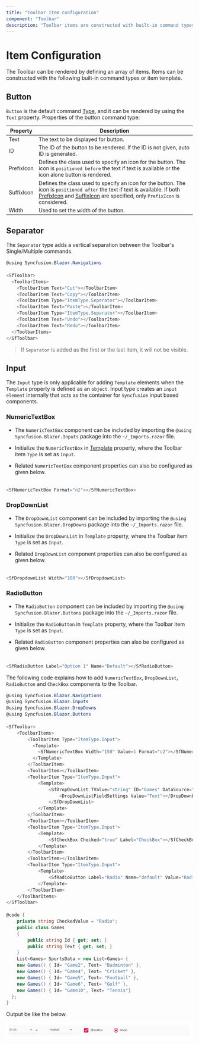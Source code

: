 ```yaml
---
title: "Toolbar Item configuration"
component: "Toolbar"
description: "Toolbar items are constructed with built-in command types or item templates such as separator, button, and input."
---
```


# Item Configuration

The Toolbar can be rendered by defining an array of items. Items can be constructed with the following built-in command types or item template.

## Button

`Button` is the default command [Type](https://help.syncfusion.com/cr/aspnetcore-blazor/Syncfusion.Blazor~Syncfusion.Blazor.Navigations.ToolbarItem~Type.html), and it can be rendered by using the `Text` property.
Properties of the button command type:

  Property   | Description
------------ | -------------
  Text       | The text to be displayed for button.
 ID         | The ID of the button to be rendered. If the ID is not given, auto ID is generated.
  PrefixIcon | Defines the class used to specify an icon for the button. The icon is `positioned before` the text if text is available or the icon alone button is rendered.
SuffixIcon | Defines the class used to specify an icon for the button. The icon is `positioned after` the text if text is available. If both [PrefixIcon](https://help.syncfusion.com/cr/aspnetcore-blazor/Syncfusion.Blazor~Syncfusion.Blazor.Navigations.ToolbarItem~PrefixIcon.html) and [SuffixIcon](https://help.syncfusion.com/cr/aspnetcore-blazor/Syncfusion.Blazor~Syncfusion.Blazor.Navigations.ToolbarItem~SuffixIcon.html) are specified, only `PrefixIcon` is considered.
  Width      | Used to set the width of the button.

## Separator

The `Separator` type adds a vertical separation between the Toolbar's Single/Multiple commands.

```csharp
@using Syncfusion.Blazor.Navigations

<SfToolbar>
  <ToolbarItems>
    <ToolbarItem Text="Cut"></ToolbarItem>
    <ToolbarItem Text="Copy"></ToolbarItem>
    <ToolbarItem Type="ItemType.Separator"></ToolbarItem>
    <ToolbarItem Text="Paste"></ToolbarItem>
    <ToolbarItem Type="ItemType.Separator"></ToolbarItem>
    <ToolbarItem Text="Undo"></ToolbarItem>
    <ToolbarItem Text="Redo"></ToolbarItem>
  </ToolbarItems>
</SfToolbar>
```

> If `Separator` is added as the first or the last item, it will not be visible.

## Input

The `Input` type is only applicable for adding `Template` elements when the  `Template` property is defined as an `object`. Input type creates an `input element` internally that acts as the container for `Syncfusion` input based components.

### NumericTextBox

* The `NumericTextBox` component can be included by importing the `@using Syncfusion.Blazor.Inputs` package into the `~/_Imports.razor` file.

* Initialize the `NumericTextBox` in [Template](https://help.syncfusion.com/cr/aspnetcore-blazor/Syncfusion.Blazor~Syncfusion.Blazor.Navigations.ToolbarItem~Template.html) property, where the Toolbar item `Type` is set as `Input`.

* Related `NumericTextBox` component properties can also be configured as given below.

```csharp

<SfNumericTextBox Format="n2"></SfNumericTextBox>

```

### DropDownList

* The `DropDownList` component can be included by importing the `@using Syncfusion.Blazor.DropDowns` package into the `~/_Imports.razor` file.

* Initialize the `DropDownList` in `Template` property, where the Toolbar item `Type` is set as `Input`.

* Related `DropDownList` component properties can also be configured as given below.

```csharp

<SfDropdownList Width="100"></SfDropdownList>

```

### RadioButton

* The `RadioButton` component can be included by importing the `@using Syncfusion.Blazor.Buttons` package into the `~/_Imports.razor` file.

* Initialize the `RadioButton` in `Template` property, where the Toolbar item `Type` is set as `Input`.

* Related `RadioButton` component properties can also be configured as given below.

```csharp

<SfRadioButton Label="Option 1" Name="Default"></SfRadioButton>

```

The following code explains how to add `NumericTextBox`, `DropDownList`, `RadioButton` and `CheckBox` components to the Toolbar.

```csharp
@using Syncfusion.Blazor.Navigations
@using Syncfusion.Blazor.Inputs
@using Syncfusion.Blazor.DropDowns
@using Syncfusion.Blazor.Buttons

<SfToolbar>
    <ToolbarItems>
        <ToolbarItem Type="ItemType.Input">
          <Template>
            <SfNumericTextBox Width="150" Value=1 Format="c2"></SfNumericTextBox>
          </Template>
        </ToolbarItem>
        <ToolbarItem></ToolbarItem>
        <ToolbarItem Type="ItemType.Input">
            <Template>
                <SfDropDownList TValue="string" ID="Games" DataSource="@SportsData" Width="120" Index="2" TItem="Games">
                    <DropDownListFieldSettings Value="Text"></DropDownListFieldSettings>
                </SfDropDownList>
            </Template>
        </ToolbarItem>
        <ToolbarItem></ToolbarItem>
        <ToolbarItem Type="ItemType.Input">
            <Template>
                <SfCheckBox Checked="true" Label="CheckBox"></SfCheckBox>
            </Template>
        </ToolbarItem>
        <ToolbarItem></ToolbarItem>
        <ToolbarItem Type="ItemType.Input">
            <Template>
                <SfRadioButton Label="Radio" Name="default" Value="Radio" @bind-Checked="CheckedValue"></SfRadioButton>
            </Template>
        </ToolbarItem>
    </ToolbarItems>
</SfToolbar>

@code {
    private string CheckedValue = "Radio";
    public class Games
    {
        public string Id { get; set; }
        public string Text { get; set; }
    }
    List<Games> SportsData = new List<Games> {
    new Games() { Id= "Game2", Text= "Badminton" },
    new Games() { Id= "Game4", Text= "Cricket" },
    new Games() { Id= "Game5", Text= "Football" },
    new Games() { Id= "Game6", Text= "Golf" },
    new Games() { Id= "Game10", Text= "Tennis"}
  };
}
```

Output be like the below.

![Toolbar Control with item configuration](./images/toolbar_template.png)

